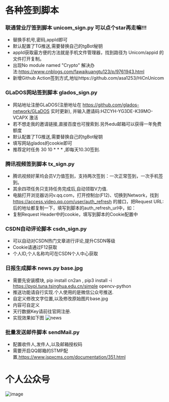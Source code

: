 # 各种签到脚本
### 联通营业厅签到脚本 unicom_sign.py 可以点个star再走嘛!!!
* 替换手机号,密码,appId即可
* 默认配置了TG推送,需要替换自己的tgBot秘钥
* appId获取最方便的方法就是手机文件管理器，找到路径为 Unicom/appid 的文件打开复制。
* 出现No module named "Crypto" 解决办法:https://www.cnblogs.com/fawaikuangtu123/p/9761943.html
* 新增Github Action签到方式,地址https://github.com/asa1253/HiCnUnicom

### GLaDOS网站签到脚本 glados_sign.py
* 网站地址注册GLaDOS(注册地址在 https://github.com/glados-network/GLaDOS 实时更新), 并输入邀请码:HZCYH-YG3DE-K39MO-VCAPX 激活
* 若不想走我的邀请链接,直接百度也可搜索到.另外edu邮箱可以获得一年免费额度  
* 默认配置了TG推送,需要替换自己的tgBot秘钥
* 填写网站glados的cookie即可
* 推荐定时任务 30 10 * * *  ,即每天10.30签到.

### 腾讯视频签到脚本 tx_sign.py
* 腾讯视频好莱坞会员V力值签到，支持两次签到：一次正常签到，一次手机签到。
* 其余四项任务只支持任务完成后,自动领取V力值.
* 电脑打开浏览器访问v.qq.com，打开控制台(F12)、切换到Network，找到 https://access.video.qq.com/user/auth_refresh 的接口，把Request URL:后的地址都复制一下，填写到脚本的auth_refresh_url中，如：
* 复制Request Header中的cookie，填写到脚本的Cookie配置中

### CSDN自动评论脚本 csdn_sign.py
* 可以自动对CSDN热门文章进行评论,提升CSDN等级
* Cookie请通过F12获取
* 个人ID,个人名称均可在CSDN个人中心获取

### 日报生成脚本 news.py base.jpg
* 需要先安装模块, pip install cn2an , pip3 install -i https://pypi.tuna.tsinghua.edu.cn/simple opencv-python
* 推送功能请自行实现.个人使用的是微信公众号推送.
* 自定义修改文字位置,以及修改原始图片base.jpg
* 内容可自定义
* 天行数据Key请前往官网注册.
* 实现效果如下图
![news](https://user-images.githubusercontent.com/22621145/122530097-b8200780-d050-11eb-9615-d9eb567f75fc.jpg)


### 批量发送邮件脚本 sendMail.py
* 配置收件人,发件人,以及邮箱授权码
* 需要开启QQ邮箱的STMP配置,https://www.jspxcms.com/documentation/351.html


# 个人公众号
![image](https://user-images.githubusercontent.com/22621145/122183411-cc7fcb00-cebd-11eb-907f-32043dd611fb.png)
